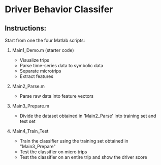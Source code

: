 # Driver Behavior Classifer
## Instructions:
Start from one the four Matlab scripts:

1. Main1_Demo.m (starter code)	 
    * Visualize trips	 
    * Parse time-series data to symbolic data
    * Separate microtrips	 
    * Extract features


2. Main2_Parse.m
    * Parse raw data into feature vectors

3. Main3_Prepare.m
    * Divide the dataset obtained in 'Main2_Parse' into training set and test set

4. Main4_Train_Test
	* Train the classifier using the training set obtained in "Main3_Prepare"
	* Test the classifier on micro trips
	*  Test the classifier on an entire trip and show the driver score

